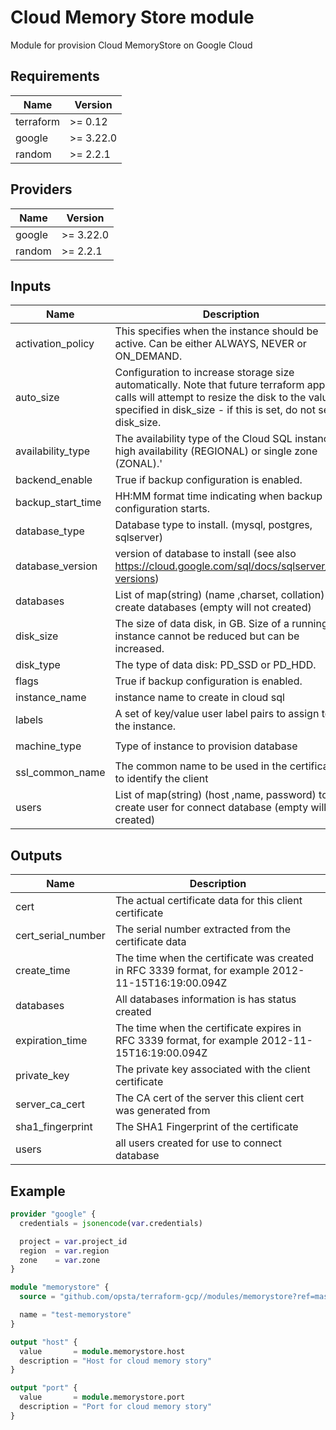 # Cloud Memory Store module

Module for provision Cloud MemoryStore on Google Cloud

## Requirements

| Name      | Version   |
| --------- | --------- |
| terraform | >= 0.12   |
| google    | >= 3.22.0 |
| random    | >= 2.2.1  |

## Providers

| Name   | Version   |
| ------ | --------- |
| google | >= 3.22.0 |
| random | >= 2.2.1  |

## Inputs

| Name              | Description                                                                                                                                                                                              | Type                | Default         | Required |
| ----------------- | -------------------------------------------------------------------------------------------------------------------------------------------------------------------------------------------------------- | ------------------- | --------------- | :------: |
| activation_policy | This specifies when the instance should be active. Can be either ALWAYS, NEVER or ON_DEMAND.                                                                                                             | `string`            | `"ALWAYS"`      |    no    |
| auto_size         | Configuration to increase storage size automatically. Note that future terraform apply calls will attempt to resize the disk to the value specified in disk_size - if this is set, do not set disk_size. | `bool`              | `true`          |    no    |
| availability_type | The availability type of the Cloud SQL instance, high availability (REGIONAL) or single zone (ZONAL).'                                                                                                   | `string`            | `"ZONAL"`       |    no    |
| backend_enable    | True if backup configuration is enabled.                                                                                                                                                                 | `bool`              | `true`          |    no    |
| backup_start_time | HH:MM format time indicating when backup configuration starts.                                                                                                                                           | `string`            | `"00:00"`       |    no    |
| database_type     | Database type to install. (mysql, postgres, sqlserver)                                                                                                                                                   | `string`            | `"mysql"`       |    no    |
| database_version  | version of database to install (see also https://cloud.google.com/sql/docs/sqlserver/db-versions)                                                                                                        | `string`            | `"5.7"`         |    no    |
| databases         | List of map(string) (name ,charset, collation) to create databases (empty will not created)                                                                                                              | `list(map(string))` | `[]`            |    no    |
| disk_size         | The size of data disk, in GB. Size of a running instance cannot be reduced but can be increased.                                                                                                         | `number`            | `10`            |    no    |
| disk_type         | The type of data disk: PD_SSD or PD_HDD.                                                                                                                                                                 | `string`            | `"PD_SSD"`      |    no    |
| flags             | True if backup configuration is enabled.                                                                                                                                                                 | `bool`              | `true`          |    no    |
| instance_name     | instance name to create in cloud sql                                                                                                                                                                     | `string`            | n/a             |   yes    |
| labels            | A set of key/value user label pairs to assign to the instance.                                                                                                                                           | `map(string)`       | `null`          |    no    |
| machine_type      | Type of instance to provision database                                                                                                                                                                   | `string`            | `"db-f1-micro"` |    no    |
| ssl_common_name   | The common name to be used in the certificate to identify the client                                                                                                                                     | `string`            | n/a             |   yes    |
| users             | List of map(string) (host ,name, password) to create user for connect database (empty will not created)                                                                                                  | `list(map(string))` | `[]`            |    no    |

## Outputs

| Name               | Description                                                                                        |
| ------------------ | -------------------------------------------------------------------------------------------------- |
| cert               | The actual certificate data for this client certificate                                            |
| cert_serial_number | The serial number extracted from the certificate data                                              |
| create_time        | The time when the certificate was created in RFC 3339 format, for example 2012-11-15T16:19:00.094Z |
| databases          | All databases information is has status created                                                    |
| expiration_time    | The time when the certificate expires in RFC 3339 format, for example 2012-11-15T16:19:00.094Z     |
| private_key        | The private key associated with the client certificate                                             |
| server_ca_cert     | The CA cert of the server this client cert was generated from                                      |
| sha1_fingerprint   | The SHA1 Fingerprint of the certificate                                                            |
| users              | all users created for use to connect database                                                      |

## Example

```terraform
provider "google" {
  credentials = jsonencode(var.credentials)

  project = var.project_id
  region  = var.region
  zone    = var.zone
}

module "memorystore" {
  source = "github.com/opsta/terraform-gcp//modules/memorystore?ref=master"

  name = "test-memorystore"
}

output "host" {
  value       = module.memorystore.host
  description = "Host for cloud memory story"
}

output "port" {
  value       = module.memorystore.port
  description = "Port for cloud memory story"
}
```
